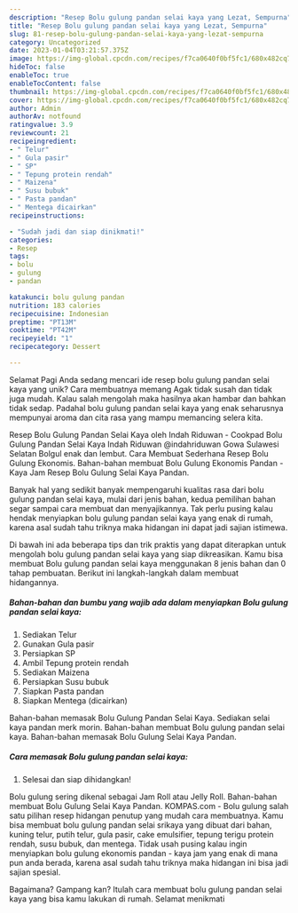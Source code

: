```yaml
---
description: "Resep Bolu gulung pandan selai kaya yang Lezat, Sempurna"
title: "Resep Bolu gulung pandan selai kaya yang Lezat, Sempurna"
slug: 81-resep-bolu-gulung-pandan-selai-kaya-yang-lezat-sempurna
category: Uncategorized
date: 2023-01-04T03:21:57.375Z
image: https://img-global.cpcdn.com/recipes/f7ca0640f0bf5fc1/680x482cq70/bolu-gulung-pandan-selai-kaya-foto-resep-utama.jpg
hideToc: false
enableToc: true
enableTocContent: false
thumbnail: https://img-global.cpcdn.com/recipes/f7ca0640f0bf5fc1/680x482cq70/bolu-gulung-pandan-selai-kaya-foto-resep-utama.jpg
cover: https://img-global.cpcdn.com/recipes/f7ca0640f0bf5fc1/680x482cq70/bolu-gulung-pandan-selai-kaya-foto-resep-utama.jpg
author: Admin
authorAv: notfound
ratingvalue: 3.9
reviewcount: 21
recipeingredient:
- " Telur"
- " Gula pasir"
- " SP"
- " Tepung protein rendah"
- " Maizena"
- " Susu bubuk"
- " Pasta pandan"
- " Mentega dicairkan"
recipeinstructions:

- "Sudah jadi dan siap dinikmati!"
categories:
- Resep
tags:
- bolu
- gulung
- pandan

katakunci: bolu gulung pandan 
nutrition: 183 calories
recipecuisine: Indonesian
preptime: "PT13M"
cooktime: "PT42M"
recipeyield: "1"
recipecategory: Dessert

---
```



Selamat Pagi Anda sedang mencari ide resep bolu gulung pandan selai kaya yang unik? Cara membuatnya memang Agak tidak susah dan tidak juga mudah. Kalau salah mengolah maka hasilnya akan hambar dan bahkan tidak sedap. Padahal bolu gulung pandan selai kaya yang enak seharusnya mempunyai aroma dan cita rasa yang mampu memancing selera kita.


Resep Bolu Gulung Pandan Selai Kaya oleh Indah Riduwan - Cookpad Bolu Gulung Pandan Selai Kaya Indah Riduwan @indahriduwan Gowa Sulawesi Selatan Bolgul enak dan lembut. Cara Membuat Sederhana Resep Bolu Gulung Ekonomis. Bahan-bahan membuat Bolu Gulung Ekonomis Pandan - Kaya Jam Resep Bolu Gulung Selai Kaya Pandan.

Banyak hal yang sedikit banyak mempengaruhi kualitas rasa dari bolu gulung pandan selai kaya, mulai dari jenis bahan, kedua pemilihan bahan segar sampai cara membuat dan menyajikannya. Tak perlu pusing kalau hendak menyiapkan bolu gulung pandan selai kaya yang enak di rumah, karena asal sudah tahu triknya maka hidangan ini dapat jadi sajian istimewa.


Di bawah ini ada beberapa tips dan trik praktis yang dapat diterapkan untuk mengolah bolu gulung pandan selai kaya yang siap dikreasikan. Kamu bisa membuat Bolu gulung pandan selai kaya menggunakan 8 jenis bahan dan 0 tahap pembuatan. Berikut ini langkah-langkah dalam membuat hidangannya.

<!--inarticleads1-->

##### Bahan-bahan dan bumbu yang wajib ada dalam menyiapkan Bolu gulung pandan selai kaya:

1. Sediakan  Telur
1. Gunakan  Gula pasir
1. Persiapkan  SP
1. Ambil  Tepung protein rendah
1. Sediakan  Maizena
1. Persiapkan  Susu bubuk
1. Siapkan  Pasta pandan
1. Siapkan  Mentega (dicairkan)


Bahan-bahan memasak Bolu Gulung Pandan Selai Kaya. Sediakan selai kaya pandan merk morin. Bahan-bahan membuat Bolu gulung pandan selai kaya. Bahan-bahan memasak Bolu Gulung Selai Kaya Pandan. 

<!--inarticleads2-->

##### Cara memasak Bolu gulung pandan selai kaya:


1. Selesai dan siap dihidangkan!

Bolu gulung sering dikenal sebagai Jam Roll atau Jelly Roll. Bahan-bahan membuat Bolu Gulung Selai Kaya Pandan. KOMPAS.com - Bolu gulung salah satu pilihan resep hidangan penutup yang mudah cara membuatnya. Kamu bisa membuat bolu gulung pandan selai srikaya yang dibuat dari bahan, kuning telur, putih telur, gula pasir, cake emulsifier, tepung terigu protein rendah, susu bubuk, dan mentega. Tidak usah pusing kalau ingin menyiapkan bolu gulung ekonomis pandan - kaya jam yang enak di mana pun anda berada, karena asal sudah tahu triknya maka hidangan ini bisa jadi sajian spesial. 

Bagaimana? Gampang kan? Itulah cara membuat bolu gulung pandan selai kaya yang bisa kamu lakukan di rumah. Selamat menikmati
